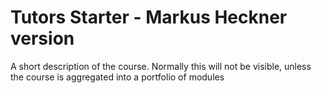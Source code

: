 # Tutors Starter - Markus Heckner version

A short description of the course. Normally this will not be visible, unless the course is aggregated into a portfolio of modules

